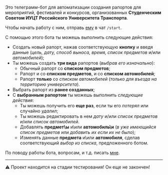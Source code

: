 Это телеграмм-бот для автоматизации создания рапортов для мероприятий, фестивалей и конкурсов, организованных **Студенческим Советом ИУЦТ Российского Университета Транспорта**.

Чтобы начать работу с ним, отправь [ему](https://t.me/rut_report_bot) в чат `/start`.

С помощью этого бота ты можешь выполнить следующие действия:
* Создать новый рапорт, нажав соответствующую **кнопку** и введя данные (*цель, дату, способ выноса, время, список предметов* и/или *автомобилей*);
* Ты можешь создать **три вида** рапортов (*выбрав его изначально*):
    * Обычный рапорт со **списком предметов**;
    * Рапорт и со **списком предметов**, и со **списком автомобилей**;
    * Рапорт **только** со *списком автомобилей* (*только для въезда на территорию университета*).
* Выбрать рапорт из **ранее созданных**;
* С **выбранным рапортом** ты можешь выполнить *следующие действия*:
    * Ты можешь получить его **еще раз**, если ты его *потерял* или случайно *удалил*;
    * Ты можешь редактировать в нем *дату* и/или *список предметов* и/или *список автомобилей*.
    * Добавлять **предмет\ы** и\или **автомобиль\и** (*в уже имеющийся список предметов* или *добавить их если их не было*);
    * Изменять данные **предмета** и\или **автомобиля**, сделав соответствующий *выбор из списка*, предложенного ботом.

По поводу работы бота, вопросам, и т.д. писать [мне](https://vk.com/rusprogrammist).
____
⚠ Проект находится на стадии тестирования! Он еще не закончен!